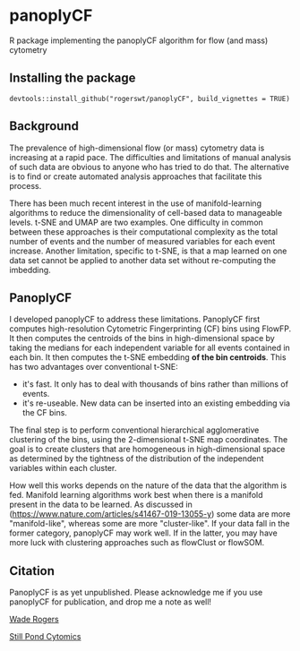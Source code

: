 # panoplyCF
R package implementing the panoplyCF algorithm for flow (and mass) cytometry

## Installing the package
```
devtools::install_github("rogerswt/panoplyCF", build_vignettes = TRUE)
```

## Background

The prevalence of high-dimensional flow (or mass) cytometry data is increasing at a rapid pace.
The difficulties and limitations of manual analysis of such data are obvious to anyone who has
tried to do that.  The alternative is to find or create automated analysis approaches that
facilitate this process.

There has been much recent interest in the use of manifold-learning algorithms to reduce the
dimensionality of cell-based data to manageable levels.  t-SNE and UMAP are two examples.
One difficulty in common between these approaches is their computational complexity
as the total number of events and the number of measured variables for each event increase.
Another limitation, specific to t-SNE, is that a map learned on one data set cannot
be applied to another data set without re-computing the imbedding.

## PanoplyCF
I developed panoplyCF to address these limitations.  PanoplyCF first computes high-resolution 
Cytometric Fingerprinting (CF) bins using FlowFP.  It then computes the centroids of the bins
in high-dimensional space by taking the medians for each independent variable for all
events contained in each bin.  It then computes the t-SNE embedding **of the bin
centroids**.  This has two advantages over conventional t-SNE:

* it's fast.  It only has to deal with thousands of bins rather than millions of events.
* it's re-useable.  New data can be inserted into an existing embedding via the CF bins.

The final step is to perform conventional hierarchical agglomerative clustering of the
bins, using the 2-dimensional t-SNE map coordinates.  The goal is to create clusters
that are homogeneous in high-dimensional space as determined by the tightness of 
the distribution of the independent variables within each cluster.

How well this works depends on the nature of the data that the algorithm is fed. Manifold
learning algorithms work best when there is a manifold present in the data to be learned.
As discussed in (https://www.nature.com/articles/s41467-019-13055-y) some data are
more "manifold-like", whereas some are more "cluster-like".  If your data fall in the
former category, panoplyCF may work well.  If in the latter, you may have more luck
with clustering approaches such as flowClust or flowSOM.

## Citation
PanoplyCF is as yet unpublished.  Please acknowledge me if you use panoplyCF for publication,
and drop me a note as well!

[Wade Rogers](mailto:wade.rogers@spcytomics.com)

[Still Pond Cytomics](https://spcytomics.com)

